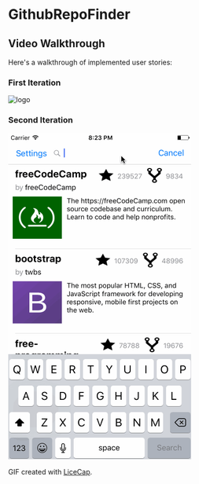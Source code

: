 # GithubRepoFinder

## Video Walkthrough 

Here's a walkthrough of implemented user stories:

### First Iteration
![logo](https://github.com/changrif/GithubRepoFinder/blob/master/GithubDemo/git.gif)

### Second Iteration
![logo](https://github.com/changrif/GithubRepoFinder/blob/master/GithubDemo/anotherGitDemo.gif)

GIF created with [LiceCap](http://www.cockos.com/licecap/).
